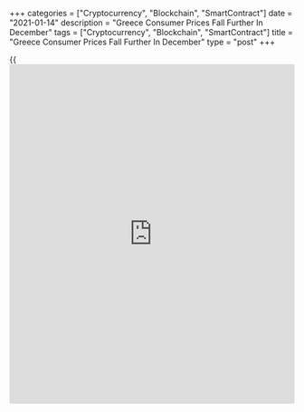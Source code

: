 +++
categories = ["Cryptocurrency", "Blockchain", "SmartContract"]
date = "2021-01-14"
description = "Greece Consumer Prices Fall Further In December"
tags = ["Cryptocurrency", "Blockchain", "SmartContract"]
title = "Greece Consumer Prices Fall Further In December"
type = "post"
+++

{{<iframe id="large-banner" src="https://www.bounty.group/#slide=27.0" width="100%" height="600" scrolling="no" style="border: 0px solid rgb(216, 221, 230); border-radius: 3px;">}}

Greece's consumer prices declined further in December, data from the
Hellenic Statistical Authority showed on Thursday.

The consumer price index fell 2.3 percent year-on-year in December,
following a 2.1 percent decline in November.

Prices for transportation declined 7.7 percent annually in December.
Prices of housing decreased 4.2 percent and clothing and footwear cost
fell 3.0 percent.

Meanwhile, prices for food and non-alcoholic beverages grew 0.8 percent
and education cost remained unchanged.

On a monthly basis, consumer prices rose 0.4 percent in December, after
a 0.9 percent growth in the prior month.

The EU measure of harmonized index of consumer prices, or HICP, fell 2.4
percent annually in December, following a 2.1 percent decline in the
preceding month.

On a monthly basis, the HICP rose 0.2 percent in December, after a 0.8
percent decrease in the prior month.

Separate data from the statistical office showed that the import prices
declined 9.9 percent yearly in November, following a 12.7 percent
decrease in October.

On a monthly basis, import prices grew 4.0 percent in November, after a
1.3 percent fall in the preceding month.

For comments and feedback [contact](https://www.playgroundfx.com/contact/): editorial@rtt[news](https://www.letsplayfx.com/blog/forex-news-website/).com

[Economic News][1]

 **What parts of the world are seeing the best (and worst) economic
performances lately? Click[here][2] to check out our [Econ Scorecard][2]
and find out! See up-to-the-moment [ranking](https://www.playgroundfx.com/blog/crypto-exchange-ranking/)s for the best and worst
performers in [GDP][3], [unemployment rate][4], [inflation][5] and much
more.**

   1. www.rtt[news](https://www.letsplayfx.com/blog/forex-news-website/).com/Content/EconomicNews.aspx
   2. www.rtt[news](https://www.letsplayfx.com/blog/forex-news-website/).com/economic-scorecard/world-rank/retail-sales/highest-performance.aspx
   3. www.rtt[news](https://www.letsplayfx.com/blog/forex-news-website/).com/economic-scorecard/world-rank/GDP/highest-performance.aspx
   4. www.rtt[news](https://www.letsplayfx.com/blog/forex-news-website/).com/economic-scorecard/world-rank/unemployment-rate/lowest-performance.aspx
   5. www.rtt[news](https://www.letsplayfx.com/blog/forex-news-website/).com/economic-scorecard/world-rank/CPI/highest-performance.aspx